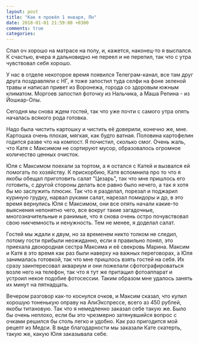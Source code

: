 ```yaml
---
layout: post
title: "Как я провёл 1 января, Пн"
date: 2018-01-01 21:59:08 +0300
comments: true
categories: 
---
```

Спал оч хорошо на матрасе на полу, и, кажется, наконец-то я выспался. К счастью, вчера я дальновидно не переел и не перепил, так что с утра чувствовал себя хорошо.

У нас в отделе некоторое время появился Телеграм-канал, все там друг друга поздравляли с НГ, я тоже запостил туда селфи на фоне зеленой травы и написал привет из Воронежа, города со здоровым южным климатом. Моргоев запостил фоточку из Нальчика, а Маша Репина - из Йошкар-Олы.

Сегодня мы снова ждем гостей, так что уже почти с самого утра опять началась всякого рода готовка.

Надо была чистить картошку и чистить её доверили, конечно же, мне. Картошка очень плохая, мягкая, как будто ватная. Половина картофелин годится разве что на компост. Я почистил, сколько смог. Очень жаль, что Катя с Максимом не сортируют мусор, образовалось огромное количество ценных очисток.

Юля с Максимом поехали за тортом, а я остался с Катей и вызвался ей помогать по хозяйству. К прискорбию, Катя вспомнила про то что я якобы обещал приготовить салат "Цезарь", так что мне пришлось его готовить, с другой стороны делать все равно было нечего, а так я хотя бы мо заслужить плюсик. Так что я разделал, порезал и поджарил куриную грудку, нарвал руками салат, нарезал помидоры и др, в это время вернулись Юля с Максимом, они все опять начали какие-то выяснения непонятно чего, все вокруг такие загадочные, многозначительные и ранимые, что я снова очень остро почувствовал свою никчемность и ненужность. Тем не менее, я доделал салат.

Гостей мы ждали к двум, но за временем никто толком не следил, потому гости прибыли неожиданно, если я правильно понял, это приехала двоюродная сестра Максима и её свекровь Марина. Максим и Катя в это время как раз были наверху на важных переговорах, а Юля занималась готовкой, так что мне пришлось взять гостей на себя. Их сразу заинтересовал аквариум и они пожелали сфотографироваться возле него на телефон, так что я тут же притащил фотоаппарат и устроил некое подобие фотосессии. Таким образом мне удалось занять их минут на пятнадцать.



Вечером разговор как-то коснулся очков, и Максим сказал, что купил хорошую тоненькую оправу на АлиЭкспрессе, всего аз 450 рублей, якобы титановую. Так что я немедленно заказал себе такую же. Было бы очень неплохо, если бы это чрезмерно затянувшийся вопрос с очками решился бы столь легко и удобно. Как раз пригодится мой рецепт из Медси. В виде благодарности мы заказали Кате скатерть, такую же, какую Юля заказывала себе.